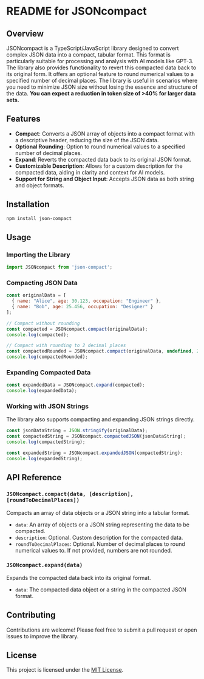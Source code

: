 # README for JSONcompact

## Overview

JSONcompact is a TypeScript/JavaScript library designed to convert complex JSON data into a compact, tabular format. This format is particularly suitable for processing and analysis with AI models like GPT-3. The library also provides functionality to revert this compacted data back to its original form. It offers an optional feature to round numerical values to a specified number of decimal places. The library is useful in scenarios where you need to minimize JSON size without losing the essence and structure of the data. **You can expect a reduction in token size of >40% for larger data sets.**


## Features

- **Compact**: Converts a JSON array of objects into a compact format with a descriptive header, reducing the size of the JSON data.
- **Optional Rounding**: Option to round numerical values to a specified number of decimal places.
- **Expand**: Reverts the compacted data back to its original JSON format.
- **Customizable Description**: Allows for a custom description for the compacted data, aiding in clarity and context for AI models.
- **Support for String and Object Input**: Accepts JSON data as both string and object formats.

## Installation

```bash
npm install json-compact
```

## Usage

### Importing the Library

```javascript
import JSONcompact from 'json-compact';
```

### Compacting JSON Data

```javascript
const originalData = [
  { name: "Alice", age: 30.123, occupation: "Engineer" },
  { name: "Bob", age: 25.456, occupation: "Designer" }
];

// Compact without rounding
const compacted = JSONcompact.compact(originalData);
console.log(compacted);

// Compact with rounding to 2 decimal places
const compactedRounded = JSONcompact.compact(originalData, undefined, 2);
console.log(compactedRounded);
```

### Expanding Compacted Data

```javascript
const expandedData = JSONcompact.expand(compacted);
console.log(expandedData);
```

### Working with JSON Strings

The library also supports compacting and expanding JSON strings directly.

```javascript
const jsonDataString = JSON.stringify(originalData);
const compactedString = JSONcompact.compactedJSON(jsonDataString);
console.log(compactedString);

const expandedString = JSONcompact.expandedJSON(compactedString);
console.log(expandedString);
```

## API Reference

### `JSONcompact.compact(data, [description], [roundToDecimalPlaces])`

Compacts an array of data objects or a JSON string into a tabular format.

- `data`: An array of objects or a JSON string representing the data to be compacted.
- `description`: Optional. Custom description for the compacted data.
- `roundToDecimalPlaces`: Optional. Number of decimal places to round numerical values to. If not provided, numbers are not rounded.

### `JSONcompact.expand(data)`

Expands the compacted data back into its original format.

- `data`: The compacted data object or a string in the compacted JSON format.

## Contributing

Contributions are welcome! Please feel free to submit a pull request or open issues to improve the library.

## License

This project is licensed under the [MIT License](LICENSE).